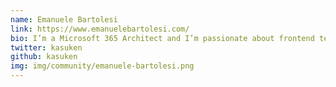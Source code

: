 ```yaml
---
name: Emanuele Bartolesi
link: https://www.emanuelebartolesi.com/
bio: I’m a Microsoft 365 Architect and I’m passionate about frontend technologies and everything related to the cloud, especially Microsoft Azure. I currently live in Zurich and actively participate in local and international community activities and events. I share my love for technology through my blog https://www.emanuelebartolesi.com. I also became Twitch Affiliate as a live coder and you can follow me at https://twitch.tv/kasuken to write some code together. Since 2014 I’m Microsoft MVP in the Developer Technologies category. I am a GitHub Star since 2022. 
twitter: kasuken
github: kasuken
img: img/community/emanuele-bartolesi.png
---
```

